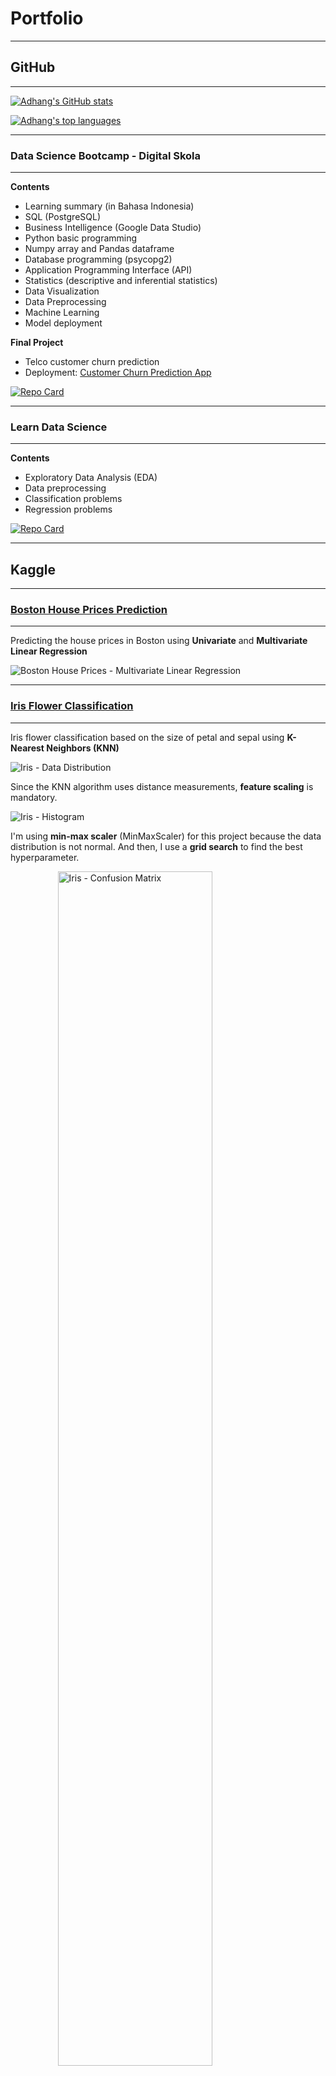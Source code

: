 # Portfolio

---
## GitHub
---

[![Adhang's GitHub stats](https://github-readme-stats.vercel.app/api?username=adhang&show_icons=true&hide=issues,contribs&title_color=00875A&icon_color=006644&text_color=1B262C&bg_color=F5F7FA)](https://github.com/adhang)

[![Adhang's top languages](https://github-readme-stats.vercel.app/api/top-langs/?username=adhang&layout=compact&title_color=00875A&icon_color=006644&text_color=1B262C&bg_color=F5F7FA&langs_cont=10)](https://github.com/adhang)

---
### Data Science Bootcamp - Digital Skola
---

**Contents**
- Learning summary (in Bahasa Indonesia)
- SQL (PostgreSQL)
- Business Intelligence (Google Data Studio)
- Python basic programming
- Numpy array and Pandas dataframe
- Database programming (psycopg2)
- Application Programming Interface (API)
- Statistics (descriptive and inferential statistics)
- Data Visualization
- Data Preprocessing
- Machine Learning
- Model deployment

**Final Project**
- Telco customer churn prediction
- Deployment: [Customer Churn Prediction App](https://adhang-churn.herokuapp.com/)

[![Repo Card](https://github-readme-stats.vercel.app/api/pin/?username=adhang&repo=data-science-digital-skola&show_owner=true&title_color=00875A&icon_color=006644&text_color=1B262C&bg_color=F5F7FA)](https://github.com/adhang/data-science-digital-skola)

---
### Learn Data Science
---

**Contents**
- Exploratory Data Analysis (EDA)
- Data preprocessing
- Classification problems
- Regression problems

[![Repo Card](https://github-readme-stats.vercel.app/api/pin/?username=adhang&repo=learn-data-science&show_owner=true&title_color=00875A&icon_color=006644&text_color=1B262C&bg_color=F5F7FA)](https://github.com/adhang/learn-data-science)

---
## Kaggle
---
### <a href="https://www.kaggle.com/code/adhang/boston-house-prices-linear-regression" target="_blank">Boston House Prices Prediction</a>
---

Predicting the house prices in Boston using **Univariate** and **Multivariate Linear Regression**

<img class="img-modal-src" src="page-content/boston-multivariate-linear-regression.png?raw=true" alt="Boston House Prices - Multivariate Linear Regression">

---
### <a href="https://www.kaggle.com/code/adhang/iris-flower-classification-knn-100-accuracy" target="_blank">Iris Flower Classification</a>
---

Iris flower classification based on the size of petal and sepal using **K-Nearest Neighbors (KNN)**

<img class="img-modal-src" src="page-content/iris-pair-plot.png?raw=true" alt="Iris - Data Distribution">

Since the KNN algorithm uses distance measurements, **feature scaling** is mandatory.

<img class="img-modal-src" src="page-content/iris-hist.png?raw=true" alt="Iris - Histogram">

I'm using **min-max scaler** (MinMaxScaler) for this project because the data distribution is not normal. And then, I use a **grid search** to find the best hyperparameter.

<img class="img-modal-src" src="page-content/iris-confusion-matrix-gs.png?raw=true" alt="Iris - Confusion Matrix" width="70%" style="display:block;margin-left:auto; margin-right:auto;">

After using the best hyperparameter, I got **100% accuracy!**

---
### <a href="https://www.kaggle.com/code/adhang/diabetes-prediction-simple-logistic-regression" target="_blank">Diabetes Prediction</a>
---

Predicting whether a patient is likely to get a diabetes based on the glucose level using **Simple Logistic Regression**

<img class="img-modal-src" src="page-content/diabetes-logistic-function.png?raw=true" alt="Diabetes - Logistic Function">

---
## Tableau
---

### <a href="https://public.tableau.com/app/profile/adhang/viz/IndonesiaCOVID-19/Dashboard" target="_blank">Indonesia COVID-19 Dashboard</a>
I made a dashboard to show the spread of COVID-19 in Indonesia from March 2020 to January 2022.

<img class="img-modal-src" src="page-content/dashboard-covid19-indonesia.png?raw=true" alt="Indonesia COVID-19 Dashboard">

<!-- **Interactive Version**<br>
For a better experience, change it to a desktop layout and full-screen mode. The settings are on the bottom right.
<div id="tableauViz" style="max-width:100%; max-height:400px; overflow:auto;"></div>
<button onclick="exportToPDF();">Export to PDF</button> -->

---
## <a href="https://adhang.github.io/pages/telco-customer-churn-prediction" target="_blank">Telco Customer Churn Prediction</a>
---

---
{% include image-modal.html %}
---
<p>
  <small>
    Hosted on GitHub Pages &mdash; Theme by <a href="https://github.com/orderedlist">orderedlist</a>
    <br>
    Page template forked from <a href="https://github.com/evanca/quick-portfolio">evanca</a>
    <br>
    Umbrella icons created by <a href="https://www.flaticon.com/free-icons/umbrella" title="umbrella icons">photo3idea_studio &mdash; Flaticon</a>
    <br>
    Github readme stats created by <a href="https://github.com/anuraghazra/github-readme-stats">anuraghazra</a>
  </small>
</p>
